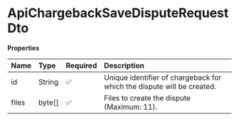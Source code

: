 # ApiChargebackSaveDisputeRequestDto

**Properties**

| Name  | Type   | Required | Description                                                            |
| :---- | :----- | :------- | :--------------------------------------------------------------------- |
| id    | String | ✅       | Unique identifier of chargeback for which the dispute will be created. |
| files | byte[] | ✅       | Files to create the dispute (Maximum: 11).                             |

<!-- This file was generated by liblab | https://liblab.com/ -->
